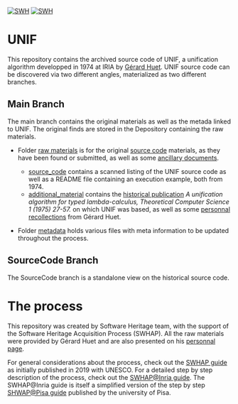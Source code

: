 [![SWH](https://archive.softwareheritage.org/badge/origin/https://github.com/mathfichen/UNIF/)](https://archive.softwareheritage.org/browse/origin/?origin_url=https://github.com/mathfichen/UNIF)
[![SWH](https://archive.softwareheritage.org/badge/swh:1:dir:4190980128ff23cfa288d940de35df3c1da83c08/)](https://archive.softwareheritage.org/swh:1:dir:4190980128ff23cfa288d940de35df3c1da83c08;origin=https://github.com/mathfichen/UNIF;visit=swh:1:snp:12618153aaf40d30fbadab2eadafa7b6d8d4be27;anchor=swh:1:rev:be7b7dae60fdda0be5b2fa3860f41055a361b8ad)

# UNIF

This repository contains the archived source code of UNIF, a unification algorithm developped in 1974 at IRIA by [Gérard Huet](https://pauillac.inria.fr/~huet/). 
UNIF source code can be discovered via two different angles, materialized as two different branches. 

## Main Branch

The main branch contains the original materials as well as the metada linked to UNIF. 
The original finds are stored in the Depository containing the raw materials.
- Folder [raw materials](./raw_materials) is for the original [source code](./raw_materials/source_code) materials, as they have been found or submitted, as well as some [ancillary documents](./raw_materials/additional_material). 
  - [source_code](./raw_materials/source_code) contains a scanned listing of the UNIF source code as well as a README file containing an execution example, both from 1974. 
  - [additional_material](./raw_materials/additional_material) contains the [historical publication](./raw_materials/additional_material/unification_algorithm_typed_lamda_calc.pdf) _A unification algorithm for typed lambda-calculus, 
Theoretical Computer Science 1 (1975) 27-57._ on which UNIF was based, as well as some [personnal recollections](./raw_materials/additional_material/GH_memoires.pdf) from Gérard Huet. 
  
- Folder [metadata](/.metadata) holds various files with meta information to be updated throughout the process. 


## SourceCode Branch
The SourceCode branch is a standalone view on the historical source code.


# The process

This repository was created by Software Heritage team, with the support of the Software Heritage Acquisition Process (SWHAP). All the raw materials were provided by Gérard Huet and are also presented on his [personnal page](https://pauillac.inria.fr/~huet/soft.html). 

For general considerations about the process, check out the [SWHAP guide](https://www.softwareheritage.org/swhap/) as initially published in 2019 with UNESCO.
For a detailed step by step description of the process, check out the [SWHAP@Inria guide](https://github.com/mathfichen/swhapguide). The SWHAP@Inria guide is itself a simplified version of the step by step [SHWAP@Pisa guide](https://github.com/SoftwareHeritage/swhapguide/blob/master/SWHAP%40Pisa.pdf) published by the university of Pisa.




